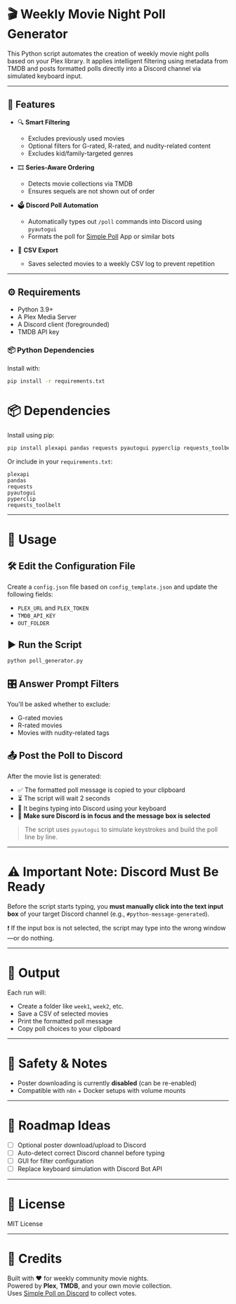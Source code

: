 # 🎬 Weekly Movie Night Poll Generator

This Python script automates the creation of weekly movie night polls based on your Plex library. It applies intelligent filtering using metadata from TMDB and posts formatted polls directly into a Discord channel via simulated keyboard input.

---

## 📌 Features

- 🔍 **Smart Filtering**
  - Excludes previously used movies
  - Optional filters for G-rated, R-rated, and nudity-related content
  - Excludes kid/family-targeted genres

- 🎞️ **Series-Aware Ordering**
  - Detects movie collections via TMDB
  - Ensures sequels are not shown out of order

- 🗳️ **Discord Poll Automation**
  - Automatically types out `/poll` commands into Discord using `pyautogui`
  - Formats the poll for [Simple Poll](https://discord.com/discovery/applications/324631108731928587) App or similar bots

- 🧾 **CSV Export**
  - Saves selected movies to a weekly CSV log to prevent repetition

---

## ⚙️ Requirements

- Python 3.9+
- A Plex Media Server
- A Discord client (foregrounded)
- TMDB API key

### 📦 Python Dependencies

Install with:

```bash
pip install -r requirements.txt
```
# 📦 Dependencies

Install using pip:

```bash
pip install plexapi pandas requests pyautogui pyperclip requests_toolbelt
```

Or include in your `requirements.txt`:

```
plexapi
pandas
requests
pyautogui
pyperclip
requests_toolbelt
```

---

# 🚀 Usage

## 🛠️ Edit the Configuration File

Create a `config.json` file based on `config_template.json` and update the following fields:

- `PLEX_URL` and `PLEX_TOKEN`
- `TMDB_API_KEY`
- `OUT_FOLDER`

## ▶️ Run the Script

```bash
python poll_generator.py
```

## 🎛️ Answer Prompt Filters

You'll be asked whether to exclude:
- G-rated movies  
- R-rated movies  
- Movies with nudity-related tags

## 📤 Post the Poll to Discord

After the movie list is generated:

- ✅ The formatted poll message is copied to your clipboard  
- ⏳ The script will wait 2 seconds  
- 🧠 It begins typing into Discord using your keyboard  
- 🎯 **Make sure Discord is in focus and the message box is selected**

> The script uses `pyautogui` to simulate keystrokes and build the poll line by line.

---

# ⚠️ Important Note: Discord Must Be Ready

Before the script starts typing, you **must manually click into the text input box** of your target Discord channel (e.g., `#python-message-generated`).

❗ If the input box is not selected, the script may type into the wrong window—or do nothing.

---

# 📁 Output

Each run will:

- Create a folder like `week1`, `week2`, etc.
- Save a CSV of selected movies
- Print the formatted poll message
- Copy poll choices to your clipboard

---

# 🔐 Safety & Notes

- Poster downloading is currently **disabled** (can be re-enabled)  
- Compatible with `n8n` + Docker setups with volume mounts

---

# 🧠 Roadmap Ideas

- [ ] Optional poster download/upload to Discord  
- [ ] Auto-detect correct Discord channel before typing  
- [ ] GUI for filter configuration  
- [ ] Replace keyboard simulation with Discord Bot API

---

# 📄 License

MIT License

---

# 🙌 Credits

Built with ❤️ for weekly community movie nights.  
Powered by **Plex**, **TMDB**, and your own movie collection.  
Uses [Simple Poll on Discord](https://discord.com/discovery/applications/324631108731928587) to collect votes.


